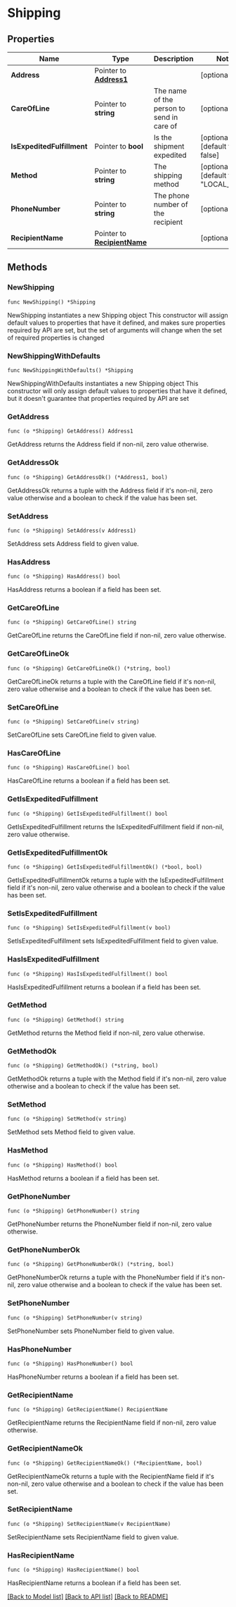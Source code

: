 # Shipping

## Properties

Name | Type | Description | Notes
------------ | ------------- | ------------- | -------------
**Address** | Pointer to [**Address1**](Address1.md) |  | [optional] 
**CareOfLine** | Pointer to **string** | The name of the person to send in care of | [optional] 
**IsExpeditedFulfillment** | Pointer to **bool** | Is the shipment expedited | [optional] [default to false]
**Method** | Pointer to **string** | The shipping method | [optional] [default to "LOCAL_MAIL"]
**PhoneNumber** | Pointer to **string** | The phone number of the recipient | [optional] 
**RecipientName** | Pointer to [**RecipientName**](RecipientName.md) |  | [optional] 

## Methods

### NewShipping

`func NewShipping() *Shipping`

NewShipping instantiates a new Shipping object
This constructor will assign default values to properties that have it defined,
and makes sure properties required by API are set, but the set of arguments
will change when the set of required properties is changed

### NewShippingWithDefaults

`func NewShippingWithDefaults() *Shipping`

NewShippingWithDefaults instantiates a new Shipping object
This constructor will only assign default values to properties that have it defined,
but it doesn't guarantee that properties required by API are set

### GetAddress

`func (o *Shipping) GetAddress() Address1`

GetAddress returns the Address field if non-nil, zero value otherwise.

### GetAddressOk

`func (o *Shipping) GetAddressOk() (*Address1, bool)`

GetAddressOk returns a tuple with the Address field if it's non-nil, zero value otherwise
and a boolean to check if the value has been set.

### SetAddress

`func (o *Shipping) SetAddress(v Address1)`

SetAddress sets Address field to given value.

### HasAddress

`func (o *Shipping) HasAddress() bool`

HasAddress returns a boolean if a field has been set.

### GetCareOfLine

`func (o *Shipping) GetCareOfLine() string`

GetCareOfLine returns the CareOfLine field if non-nil, zero value otherwise.

### GetCareOfLineOk

`func (o *Shipping) GetCareOfLineOk() (*string, bool)`

GetCareOfLineOk returns a tuple with the CareOfLine field if it's non-nil, zero value otherwise
and a boolean to check if the value has been set.

### SetCareOfLine

`func (o *Shipping) SetCareOfLine(v string)`

SetCareOfLine sets CareOfLine field to given value.

### HasCareOfLine

`func (o *Shipping) HasCareOfLine() bool`

HasCareOfLine returns a boolean if a field has been set.

### GetIsExpeditedFulfillment

`func (o *Shipping) GetIsExpeditedFulfillment() bool`

GetIsExpeditedFulfillment returns the IsExpeditedFulfillment field if non-nil, zero value otherwise.

### GetIsExpeditedFulfillmentOk

`func (o *Shipping) GetIsExpeditedFulfillmentOk() (*bool, bool)`

GetIsExpeditedFulfillmentOk returns a tuple with the IsExpeditedFulfillment field if it's non-nil, zero value otherwise
and a boolean to check if the value has been set.

### SetIsExpeditedFulfillment

`func (o *Shipping) SetIsExpeditedFulfillment(v bool)`

SetIsExpeditedFulfillment sets IsExpeditedFulfillment field to given value.

### HasIsExpeditedFulfillment

`func (o *Shipping) HasIsExpeditedFulfillment() bool`

HasIsExpeditedFulfillment returns a boolean if a field has been set.

### GetMethod

`func (o *Shipping) GetMethod() string`

GetMethod returns the Method field if non-nil, zero value otherwise.

### GetMethodOk

`func (o *Shipping) GetMethodOk() (*string, bool)`

GetMethodOk returns a tuple with the Method field if it's non-nil, zero value otherwise
and a boolean to check if the value has been set.

### SetMethod

`func (o *Shipping) SetMethod(v string)`

SetMethod sets Method field to given value.

### HasMethod

`func (o *Shipping) HasMethod() bool`

HasMethod returns a boolean if a field has been set.

### GetPhoneNumber

`func (o *Shipping) GetPhoneNumber() string`

GetPhoneNumber returns the PhoneNumber field if non-nil, zero value otherwise.

### GetPhoneNumberOk

`func (o *Shipping) GetPhoneNumberOk() (*string, bool)`

GetPhoneNumberOk returns a tuple with the PhoneNumber field if it's non-nil, zero value otherwise
and a boolean to check if the value has been set.

### SetPhoneNumber

`func (o *Shipping) SetPhoneNumber(v string)`

SetPhoneNumber sets PhoneNumber field to given value.

### HasPhoneNumber

`func (o *Shipping) HasPhoneNumber() bool`

HasPhoneNumber returns a boolean if a field has been set.

### GetRecipientName

`func (o *Shipping) GetRecipientName() RecipientName`

GetRecipientName returns the RecipientName field if non-nil, zero value otherwise.

### GetRecipientNameOk

`func (o *Shipping) GetRecipientNameOk() (*RecipientName, bool)`

GetRecipientNameOk returns a tuple with the RecipientName field if it's non-nil, zero value otherwise
and a boolean to check if the value has been set.

### SetRecipientName

`func (o *Shipping) SetRecipientName(v RecipientName)`

SetRecipientName sets RecipientName field to given value.

### HasRecipientName

`func (o *Shipping) HasRecipientName() bool`

HasRecipientName returns a boolean if a field has been set.


[[Back to Model list]](../../README.md#documentation-for-models) [[Back to API list]](../../README.md#documentation-for-api-endpoints) [[Back to README]](../../README.md)


